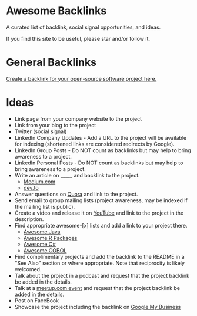 # Awesome Backlinks

A curated list of backlink, social signal opportunities, and ideas.

If you find this site to be useful, please star and/or follow it.

# General Backlinks

[Create a backlink for your open-source software project here.](OPEN_BACKLINKS.md)

# Ideas
- Link page from your company website to the project
- Link from your blog to the project
- Twitter (social signal)
- LinkedIn Company Updates - Add a URL to the project will be available for indexing (shortened links are considered redirects by Google).
- LinkedIn Group Posts - Do NOT count as backlinks but may help to bring awareness to a project.
- LinkedIn Personal Posts - Do NOT count as backlinks but may help to bring awareness to a project.
- Write an article on _____ and backlink to the project.
  * [Medium.com](https://medium.com)
  * [dev.to](https://dev.to/)
- Answer questions on [Quora](https://www.quora.com/) and link to the project.
- Send email to group mailing lists (project awareness, may be indexed if the mailing list is public).
- Create a video and release it on [YouTube](https://youtube.com) and link to the project in the description.
- Find appropriate awesome-[x] lists and add a link to your project there.
  * [Awesome Java](https://java-lang.github.io/awesome-java/)
  * [Awesome R Packages](https://github.com/qinwf/awesome-R)
  * [Awesome C#](https://github.com/uhub/awesome-c-sharp)
  * [Awesome COBOL](https://github.com/mickaelandrieu/awesome-cobol)
- Find complimentary projects and add the backlink to the README in a "See Also" section or where appropriate. Note that reciprocity is likely welcomed.
- Talk about the project in a podcast and request that the project backlink be added in the details.
- Talk at a [meetup.com event](https://meetup.com) and request that the project backlink be added in the details.
- Post on FaceBook
- Showcase the project including the backlink on [Google My Business](https://www.google.com/business/)
